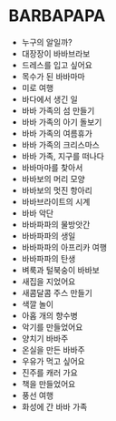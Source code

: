# BARBAPAPA
* 누구의 알일까?
* 대장장이 바바브라보
* 드레스를 입고 싶어요
* 목수가 된 바바마마
* 미로 여행
* 바다에서 생긴 일
* 바바 가족의 섬 만들기
* 바바 가족의 아기 돌보기
* 바바 가족의 여름휴가
* 바바 가족의 크리스마스
* 바바 가족, 지구를 떠나다
* 바바마마를 찾아서
* 바바보의 머리 모양
* 바바보의 멋진 항아리
* 바바브라이트의 시계
* 바바 악단
* 바바파파의 물방앗간
* 바바파파의 생일
* 바바파파의 아프리카 여행
* 바바파파의 탄생
* 벼룩과 털북숭이 바바보
* 새집을 지었어요
* 새콤달콤 주스 만들기
* 색깔 놀이
* 아홉 개의 향수병
* 악기를 만들었어요
* 양치기 바바주
* 온실을 만든 바바주
* 우유가 먹고 싶어요
* 진주를 캐러 가요
* 책을 만들었어요
* 풍선 여행
* 화성에 간 바바 가족
